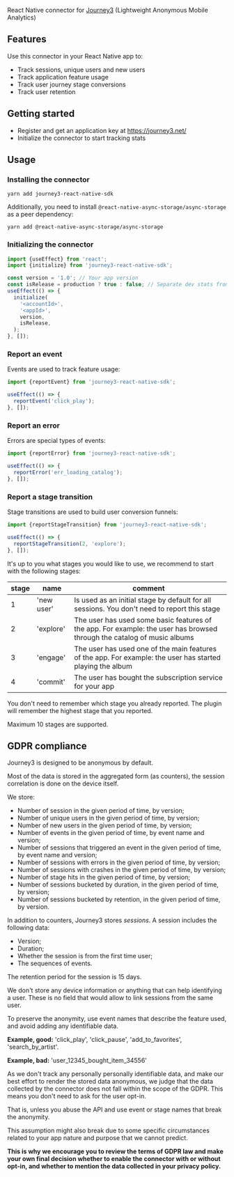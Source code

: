 React Native connector for [Journey3](https://journey3.net/) (Lightweight Anonymous Mobile Analytics)

## Features

Use this connector in your React Native app to:
- Track sessions, unique users and new users
- Track application feature usage
- Track user journey stage conversions
- Track user retention

## Getting started

- Register and get an application key at https://journey3.net/
- Initialize the connector to start tracking stats

## Usage

### Installing the connector

```
yarn add journey3-react-native-sdk
```

Additionally, you need to install ```@react-native-async-storage/async-storage``` as a peer dependency:

```
yarn add @react-native-async-storage/async-storage
```

### Initializing the connector

```js
import {useEffect} from 'react';
import {initialize} from 'journey3-react-native-sdk';

const version = '1.0'; // Your app version
const isRelease = production ? true : false; // Separate dev stats from production stats
useEffect(() => {
  initialize(
    '<accountId>',
    '<appId>',
    version,
    isRelease,
  );
}, []);
```

### Report an event

Events are used to track feature usage:

```js
import {reportEvent} from 'journey3-react-native-sdk';

useEffect(() => {
  reportEvent('click_play');
}, []);
```

### Report an error

Errors are special types of events:

```js
import {reportError} from 'journey3-react-native-sdk';

useEffect(() => {
  reportError('err_loading_catalog');
}, []);
```

### Report a stage transition

Stage transitions are used to build user conversion funnels:

```js
import {reportStageTransition} from 'journey3-react-native-sdk';

useEffect(() => {
  reportStageTransition(2, 'explore');
}, []);
```

It's up to you what stages you would like to use, we recommend to start with the following stages:

| stage | name | comment |
| ------| ---- | ------- |
| 1 | 'new user' | Is used as an initial stage by default for all sessions. You don't need to report this stage |
| 2 | 'explore' | The user has used some basic features of the app. For example: the user has browsed through the catalog of music albums |
| 3 | 'engage' | The user has used one of the main features of the app. For example: the user has started playing the album |
| 4 | 'commit' | The user has bought the subscription service for your app |

You don't need to remember which stage you already reported. The plugin will remember the highest stage that you reported.

Maximum 10 stages are supported.

## GDPR compliance

Journey3 is designed to be anonymous by default.

Most of the data is stored in the aggregated form (as counters), the session correlation is done on the device itself.

We store:

- Number of session in the given period of time, by version;
- Number of unique users in the given period of time, by version;
- Number of new users in the given period of time, by version;
- Number of events in the given period of time, by event name and version;
- Number of sessions that triggered an event in the given period of time, by event name and version;
- Number of sessions with errors in the given period of time, by version;
- Number of sessions with crashes in the given period of time, by version;
- Number of stage hits in the given period of time, by version;
- Number of sessions bucketed by duration, in the given period of time, by version;
- Number of sessions bucketed by retention, in the given period of time, by version.

In addition to counters, Journey3 stores _sessions_. A session includes the following data:

- Version;
- Duration;
- Whether the session is from the first time user;
- The sequences of events.

The retention period for the session is 15 days.

We don't store any device information or anything that can help identifying a user. These is no field that would allow to link sessions from the same user.

To preserve the anonymity, use event names that describe the feature used, and avoid adding any identifiable data.

__Example, good:__ 'click_play', 'click_pause', 'add_to_favorites', 'search_by_artist'.

__Example, bad:__ 'user_12345_bought_item_34556'

As we don't track any personally personally identifiable data, and make our best effort to render the stored data anonymous, we judge that the data collected by the connector does not fall within the scope of the GDPR. This means you don't need to ask for the user opt-in.

That is, unless you abuse the API and use event or stage names that break the anonymity.

This assumption might also break due to some specific circumstances related to your app nature and purpose that we cannot predict.

__This is why we encourage you to review the terms of GDPR law and make your own final decision whether to enable the connector with or without opt-in, and whether to mention the data collected in your privacy policy.__